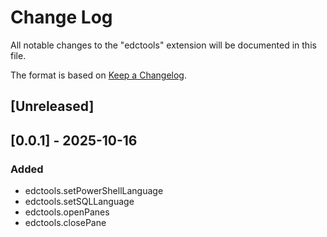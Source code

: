# Change Log

All notable changes to the "edctools" extension will be documented in this file.

The format is based on [Keep a Changelog](https://keepachangelog.com/en/1.1.0/).

## [Unreleased]

## [0.0.1] - 2025-10-16

### Added

- edctools.setPowerShellLanguage
- edctools.setSQLLanguage
- edctools.openPanes
- edctools.closePane
